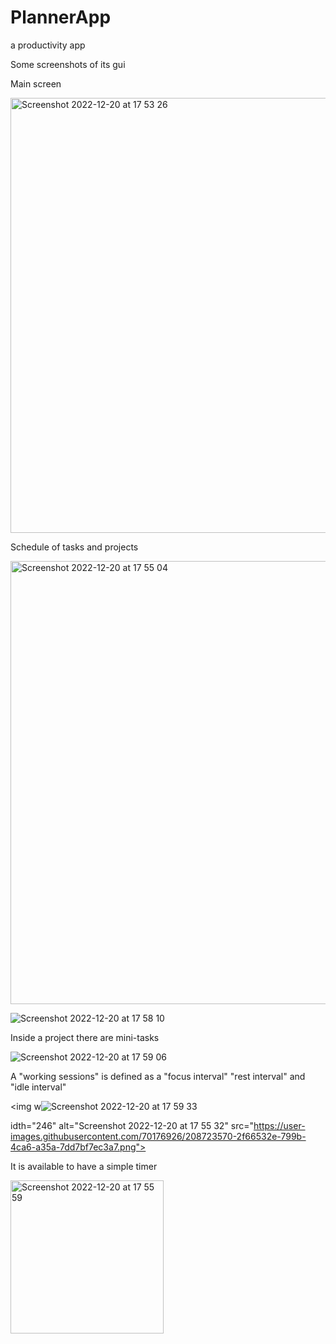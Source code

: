 # PlannerApp
a productivity app


Some screenshots of its gui

Main screen

<img width="696" alt="Screenshot 2022-12-20 at 17 53 26" src="https://user-images.githubusercontent.com/70176926/208723431-66ae95b4-c433-498e-8b82-303c250e6780.png">

Schedule of tasks and projects

<img width="709" alt="Screenshot 2022-12-20 at 17 55 04" src="https://user-images.githubusercontent.com/70176926/208723468-3afb3e29-a9fc-4de5-b13e-b5226564dc8f.png">

![Screenshot 2022-12-20 at 17 58 10](https://user-images.githubusercontent.com/70176926/208723761-2c69d62a-e283-49ff-9ba3-848f81095a1f.png)

Inside a project there are mini-tasks

![Screenshot 2022-12-20 at 17 59 06](https://user-images.githubusercontent.com/70176926/208724164-26a6eda7-b342-413f-90b8-c04f1f5d5598.png)

A "working sessions" is defined as a "focus interval" "rest interval" and "idle interval"

<img w![Screenshot 2022-12-20 at 17 59 33](https://user-images.githubusercontent.com/70176926/208724232-4a01bb4e-2b0d-4f23-be20-88b55d0fac1a.png)

idth="246" alt="Screenshot 2022-12-20 at 17 55 32" src="https://user-images.githubusercontent.com/70176926/208723570-2f66532e-799b-4ca6-a35a-7dd7bf7ec3a7.png">

It is available to have a simple timer

<img width="245" alt="Screenshot 2022-12-20 at 17 55 59" src="https://user-images.githubusercontent.com/70176926/208723578-5db14077-67dd-4b37-b510-1bc85bda8bc7.png">
